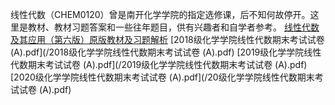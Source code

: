 线性代数（CHEM0120）曾是南开化学学院的指定选修课，后不知何故停开。这里是教材、教材习题答案和一些往年题目，供有兴趣者和自学者参考。
[线性代数及其应用（第六版）原版教材及习题解析](/线性代数及其应用（第六版）原版教材及习题解析/)
[2018级化学学院线性代数期末考试试卷 (A).pdf](/2018级化学学院线性代数期末考试试卷 (A).pdf)
[2019级化学学院线性代数期末考试试卷 (A).pdf](/2019级化学学院线性代数期末考试试卷 (A).pdf)
[2020级化学学院线性代数期末考试试卷 (A).pdf](/20级化学学院线性代数期末考试试卷 (A).pdf)
